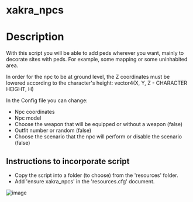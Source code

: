 # xakra_npcs

# Description
With this script you will be able to add peds wherever you want, mainly to decorate sites with peds. For example, some mapping or some uninhabited area.

In order for the npc to be at ground level, the Z coordinates must be lowered according to the character's height: vector4(X, Y, Z - CHARACTER HEIGHT, H)

In the Config file you can change:
- Npc coordinates
- Npc model
- Choose the weapon that will be equipped or without a weapon (false)
- Outfit number or random (false)
- Choose the scenario that the npc will perform or disable the scenario (false)

## Instructions to incorporate script
- Copy the script into a folder (to choose) from the 'resources' folder.
- Add 'ensure xakra_npcs' in the 'resources.cfg' document.

![image](https://user-images.githubusercontent.com/107937295/193420174-345687bb-69d3-4ac7-856e-7ccc805556d4.png)

